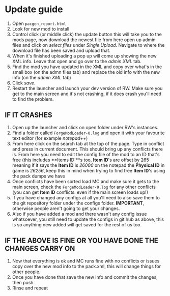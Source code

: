 Update guide
============

1.  Open `pacgen_report.html`
2.  Look for new mod to install
3.  Control click (or middle click) the update button this will take you to the
    mods page, now download the newest file from here open up admin files and click
    on *select files* under *Single Upload*. Navigate to where the download file has been
    saved and upload that.
4.  When it's finished uploading a pop up will come up showing the new XML info.
    Leave that open and go over to the *admin XML* tab.
5.  Find the mod you have updated in the XML and copy over what's in the small box
    (on the admn files tab) and replace the old info with the new info (on the
    *admin XML* tab)
6.  Click *save*.
7.  Restart the launcher and launch your dev version of RW. Make sure you get to the main
    screen and it's not crashing, if it does crash you'll need to find the problem.

IF IT CRASHES
-------------

1.  Open up the launcher and click on open folder under RW's instances.
2.  Find a folder called `ForgeModLoader-0.log` and open it with
    your favourite text editor (for example *notepad++*)
3.  From here click on the search tab at the top of the page.
    Type in conflict and press in current document.
    This should bring up any conflicts there is.
    From here you need to edit the config file of the mod to an ID that's free
    (this includes **Items ID'**s too, **Item ID**'s are offset by 265 meaning if it
    says the **Item ID** is *26000* on the notepad the **Physical ID** in game
    is *26256*,
    keep this in mind when trying to find free **Item ID**'s using the pack dumps we have
4.  Once conflicts have been sorted load MC and make sure it gets to the main screen,
    check the `ForgeModLoader-0.log` for any other conflicts (you can get
    **Item ID** conflicts.
    even if the main screen loads up!)
5.  If you have changed any configs at all you'll need to also save them to the git
    repository folder under the configs folder. **IMPORTANT**, otherwise people aren't
    going to get your changes.
6.  Also if you have added a mod and there wasn't any config issue whatsoever,
    you still need to update the configs in git hub as above, this is so anything
    new added will get saved for the rest of us too.

IF THE ABOVE IS FINE OR YOU HAVE DONE THE CHANGES CARRY ON
----------------------------------------------------------

1.  Now that everything is ok and MC runs fine with no conflicts or issues copy over
    the new mod info to the pack.xml, this will change things for other people.
2.  Once you have done that save the new info and commit the changes, then push.
3.  Rinse and repeat
